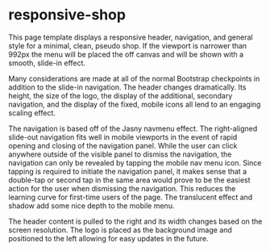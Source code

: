 # responsive-shop

This page template displays a responsive header, navigation, and general style for a minimal, clean, pseudo shop. If the viewport is narrower than 992px the menu will be placed the off canvas and will be shown with a smooth, slide-in effect.

Many considerations are made at all of the normal Bootstrap checkpoints in addition to the slide-in navigation. The header changes dramatically. Its height, the size of the logo, the display of the additional, secondary navigation, and the display of the fixed, mobile icons all lend to an engaging scaling effect.

The navigation is based off of the Jasny navmenu effect. The right-aligned slide-out navigation fits well in mobile viewports in the event of rapid opening and closing of the navigation panel. While the user can click anywhere outside of the visible panel to dismiss the navigation, the navigation can only be revealed by tapping the mobile nav menu icon. Since tapping is required to initiate the navigation panel, it makes sense that a double-tap or second tap in the same area would prove to be the easiest action for the user when dismissing the navigation. This reduces the learning curve for first-time users of the page. The translucent effect and shadow add some nice depth to the mobile menu.

The header content is pulled to the right and its width changes based on the screen resolution. The logo is placed as the background image and positioned to the left allowing for easy updates in the future.
